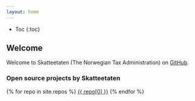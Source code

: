 ```yaml
---
layout: home
---
```


* Toc
{:toc}

## Welcome

Welcome to Skatteetaten (The Norwegian Tax Administration) on [GitHub](https://github.com/Skatteetaten).

### Open source projects by Skatteetaten

<section class="ske-repos">
  {% for repo in site.repos %}
      <a  class="mdl-button mdl-js-button mdl-button--raised mdl-button--primary" href="{{ repo[1] }}">{{ repo[0] }}</a>
  {% endfor %}
</section>
